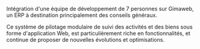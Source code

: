 Intégration d'une équipe de développement de 7 personnes sur Gimaweb, un ERP à destination principalement des conseils généraux.

Ce système de pilotage modulaire de suivi des activités et des biens sous forme d'application Web, est particulièrement riche en fonctionnalités, et continue de proposer de nouvelles évolutions et optimisations.
